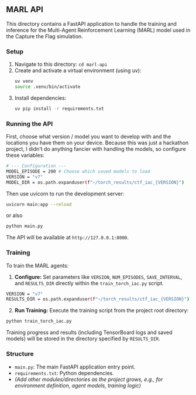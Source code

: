 ## MARL API

This directory contains a FastAPI application to handle the training and inference for the Multi-Agent Reinforcement Learning (MARL) model used in the Capture the Flag simulation.

### Setup

1.  Navigate to this directory: `cd marl-api`
2.  Create and activate a virtual environment (using uv):
    ```bash
    uv venv
    source .venv/bin/activate
    ```
3.  Install dependencies:
    ```bash
    uv pip install -r requirements.txt
    ```

### Running the API

First, choose what version / model you want to develop with and the locations you have them on your device. Because this was just a hackathon project, I didn't do anything fancier with handling the models, so configure these variables: 

```bash
# --- Configuration ---
MODEL_EPISODE = 200 # Choose which saved models to load
VERSION = "v7"
MODEL_DIR = os.path.expanduser(f"~/torch_results/ctf_iac_{VERSION}")
```

Then use uvicorn to run the development server:

```bash
uvicorn main:app --reload
```

or also 

```bash
python main.py
```

The API will be available at `http://127.0.0.1:8000`.


### Training

To train the MARL agents:

1.  **Configure:** Set parameters like `VERSION`, `NUM_EPISODES`, `SAVE_INTERVAL`, and `RESULTS_DIR` directly within the `train_torch_iac.py` script.
```bash
VERSION = "v7"
RESULTS_DIR = os.path.expanduser(f"~/torch_results/ctf_iac_{VERSION}")
```

2.  **Run Training:** Execute the training script from the project root directory:
```bash
python train_torch_iac.py
```
Training progress and results (including TensorBoard logs and saved models) will be stored in the directory specified by `RESULTS_DIR`.



### Structure

-   `main.py`: The main FastAPI application entry point.
-   `requirements.txt`: Python dependencies.
-   *(Add other modules/directories as the project grows, e.g., for environment definition, agent models, training logic)* 